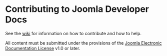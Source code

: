 # Contributing to Joomla Developer Docs

See the [wiki](https://github.com/eddieajau/joomla-developer-docs/wiki) for information on how to contribute and how to help.

All content must be submitted under the provisions of the [Joomla Electronic Documentation License](http://docs.joomla.org/JEDL) v1.0 or later.

